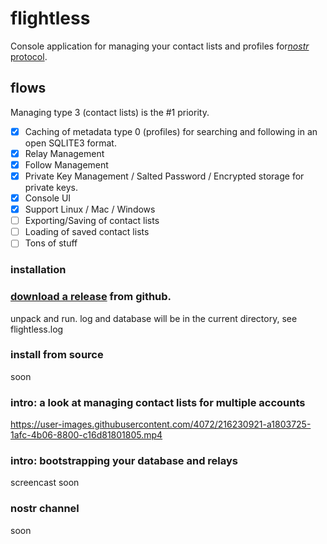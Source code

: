 



flightless
====

Console application for managing your contact lists and profiles for[*nostr* protocol](https://github.com/nostr-protocol).

## flows

Managing type 3 (contact lists) is the #1 priority.  

- [x] Caching of metadata type 0 (profiles) for searching and following in an open SQLITE3 format.
- [x] Relay Management
- [x] Follow Management
- [x] Private Key Management / Salted Password / Encrypted storage for private keys.
- [x] Console UI
- [x] Support Linux / Mac / Windows
- [ ] Exporting/Saving of contact lists
- [ ] Loading of saved contact lists
- [ ] Tons of stuff

### installation

### [download a release](https://github.com/jeremyd/flightless/releases) from github.
unpack and run.
log and database will be in the current directory, see flightless.log

### install from source
soon

### intro: a look at managing contact lists for multiple accounts


https://user-images.githubusercontent.com/4072/216230921-a1803725-1afc-4b06-8800-c16d81801805.mp4



### intro: bootstrapping your database and relays
screencast soon

### nostr channel
soon
